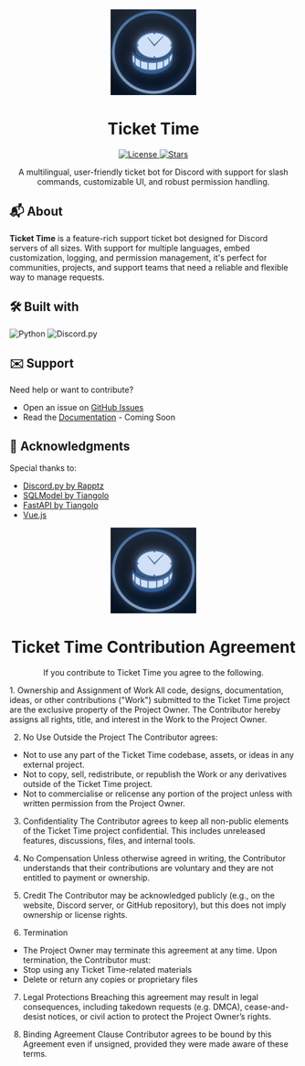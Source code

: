 <!--
Credit for this README where credit's due:
- https://github.com/othneildrew/Best-README-Template/blob/main/README.md
- https://github.com/Louis3797/awesome-readme-template

These two templates have been extremely helpful when creating my own README template
and I've drawn inspiration from them heavily.

Please keep this acknowledgement in further modifications of the README file, though
it's not like I can tell you what to do. I'm just a comment in a text file.

Copyright 2025 (c) Ticket Time
-->

<div align="center">
  <!-- Logo or Icon -->
  <a href="https://github.com/Ticket-Time-Official-Discord-Bot">
    <img src="logo.gif" alt="Ticket Time Logo" width="150" height="auto" />
  </a>
  <h1>Ticket Time</h1>
  <!-- Badges -->
  <p>
    <a href="https://github.com/MrHarryW/tickettime/blob/main/LICENSE">
      <img src="https://img.shields.io/github/license/MrHarryW/tickettime?style=for-the-badge" alt="License" />
    </a>
    <a href="https://github.com/MrHarryW/tickettime/stargazers">
      <img src="https://img.shields.io/github/stars/Ticket-Time-Official-Discord-Bot?style=for-the-badge" alt="Stars" />
    </a>
  </p>
  <!-- Short Description -->
  <p>
    A multilingual, user-friendly ticket bot for Discord with support for slash commands, customizable UI, and robust permission handling.
  </p>
</div>

<a id="about"></a>

## 📬 About

**Ticket Time** is a feature-rich support ticket bot designed for Discord servers of all sizes. With support for multiple languages, embed customization, logging, and permission management, it's perfect for communities, projects, and support teams that need a reliable and flexible way to manage requests.

<a id="built-with"></a>

## 🛠️ Built with

![Python](https://img.shields.io/badge/python-3670A0?style=for-the-badge&logo=python&logoColor=ffdd54)
![Discord.py](https://img.shields.io/badge/Discord.py-%23376ea1.svg?style=for-the-badge&logo=discord&logoColor=white)

<a id="support"></a>

## ✉️ Support

Need help or want to contribute?

- Open an issue on [GitHub Issues](https://github.com/MrHarryW/tickettime/issues)
- Read the [Documentation](https://mrharryw.github.io/tickettime/documentation.html) - Coming Soon

<a id="license"></a>

<!--## 📄 License

This project is licensed under the **[MIT License](LICENSE)** – feel free to use, modify, and distribute it as you see fit.-->

<a id="acknowledgments"></a>

## 💖 Acknowledgments

Special thanks to:

- [Discord.py by Rapptz](https://github.com/Rapptz/discord.py)
- [SQLModel by Tiangolo](https://sqlmodel.tiangolo.com/)
- [FastAPI by Tiangolo](https://fastapi.tiangolo.com/)
- [Vue.js](https://vuejs.org/)

<div align="center">
  <!-- Logo or Icon -->
  <a href="https://github.com/Ticket-Time-Official-Discord-Bot">
    <img src="logo.gif" alt="Ticket Time Logo" width="150" height="auto" />
  </a>
  <h1>Ticket Time Contribution Agreement</h1>
  <!-- Short Description -->
  <p>
    If you contribute to Ticket Time you agree to the following.
  </p>
  </div>
1. Ownership and Assignment of Work
  All code, designs, documentation, ideas, or other contributions ("Work") submitted to the Ticket Time project are the exclusive property of the Project Owner. The Contributor hereby assigns all rights, title, and   interest in the Work to the Project Owner.

2. No Use Outside the Project
  The Contributor agrees:
  - Not to use any part of the Ticket Time codebase, assets, or ideas in any external project.
  - Not to copy, sell, redistribute, or republish the Work or any derivatives outside of the Ticket Time project.
  - Not to commercialise or relicense any portion of the project unless with written permission from the Project Owner.

3. Confidentiality
  The Contributor agrees to keep all non-public elements of the Ticket Time project confidential. This includes unreleased features, discussions, files, and internal tools.

4. No Compensation
  Unless otherwise agreed in writing, the Contributor understands that their contributions are voluntary and they are not entitled to payment or ownership.

5. Credit
  The Contributor may be acknowledged publicly (e.g., on the website, Discord server, or GitHub repository), but this does not imply ownership or license rights.

6. Termination
  - The Project Owner may terminate this agreement at any time. Upon termination, the Contributor must:
  - Stop using any Ticket Time-related materials
  - Delete or return any copies or proprietary files

7. Legal Protections
  Breaching this agreement may result in legal consequences, including takedown requests (e.g. DMCA), cease-and-desist notices, or civil action to protect the Project Owner’s rights.

8. Binding Agreement Clause
  Contributor agrees to be bound by this Agreement even if unsigned, provided they were made aware of these terms.
